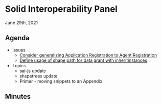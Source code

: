 # Solid Interoperability Panel
June 29th, 2021

## Agenda

* Issues
    * [Consider generalizing Application Registration to Agent Registration](https://github.com/solid/data-interoperability-panel/issues/132)
    * [Define usage of shape path for data grant with inheritinstances](https://github.com/solid/data-interoperability-panel/issues/131)
* Topics
    * sai-js update
    * shapetrees update
    * Primer - moving snippets to an Appendix


## Minutes


